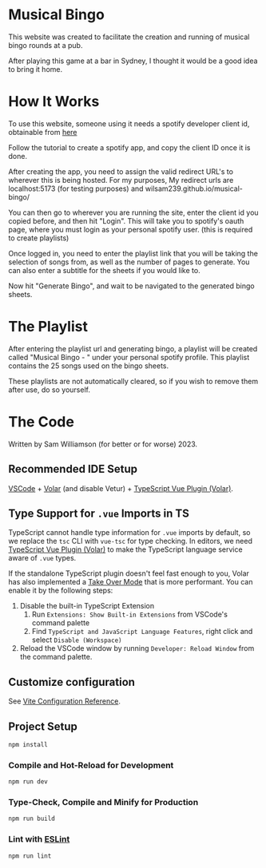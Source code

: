 # Musical Bingo

This website was created to facilitate the creation and running of musical bingo rounds at a pub.

After playing this game at a bar in Sydney, I thought it would be a good idea to bring it home.

# How It Works

To use this website, someone using it needs a spotify developer client id, obtainable from [here](https://developer.spotify.com/documentation/web-api/tutorials/getting-started#create-an-app)

Follow the tutorial to create a spotify app, and copy the client ID once it is done.

After creating the app, you need to assign the valid redirect URL's to wherever this is being hosted. For my purposes, My redirect urls are localhost:5173 (for testing purposes) and wilsam239.github.io/musical-bingo/

You can then go to wherever you are running the site, enter the client id you copied before, and then hit "Login". This will take you to spotify's oauth page, where you must login as your personal spotify user. (this is required to create playlists)

Once logged in, you need to enter the playlist link that you will be taking the selection of songs from, as well as the number of pages to generate. You can also enter a subtitle for the sheets if you would like to.

Now hit "Generate Bingo", and wait to be navigated to the generated bingo sheets.

# The Playlist

After entering the playlist url and generating bingo, a playlist will be created called "Musical Bingo - <Todays Date>" under your personal spotify profile. This playlist contains the 25 songs used on the bingo sheets.

These playlists are not automatically cleared, so if you wish to remove them after use, do so yourself.

# The Code

Written by Sam Williamson (for better or for worse) 2023.

## Recommended IDE Setup

[VSCode](https://code.visualstudio.com/) + [Volar](https://marketplace.visualstudio.com/items?itemName=Vue.volar) (and disable Vetur) + [TypeScript Vue Plugin (Volar)](https://marketplace.visualstudio.com/items?itemName=Vue.vscode-typescript-vue-plugin).

## Type Support for `.vue` Imports in TS

TypeScript cannot handle type information for `.vue` imports by default, so we replace the `tsc` CLI with `vue-tsc` for type checking. In editors, we need [TypeScript Vue Plugin (Volar)](https://marketplace.visualstudio.com/items?itemName=Vue.vscode-typescript-vue-plugin) to make the TypeScript language service aware of `.vue` types.

If the standalone TypeScript plugin doesn't feel fast enough to you, Volar has also implemented a [Take Over Mode](https://github.com/johnsoncodehk/volar/discussions/471#discussioncomment-1361669) that is more performant. You can enable it by the following steps:

1. Disable the built-in TypeScript Extension
   1. Run `Extensions: Show Built-in Extensions` from VSCode's command palette
   2. Find `TypeScript and JavaScript Language Features`, right click and select `Disable (Workspace)`
2. Reload the VSCode window by running `Developer: Reload Window` from the command palette.

## Customize configuration

See [Vite Configuration Reference](https://vitejs.dev/config/).

## Project Setup

```sh
npm install
```

### Compile and Hot-Reload for Development

```sh
npm run dev
```

### Type-Check, Compile and Minify for Production

```sh
npm run build
```

### Lint with [ESLint](https://eslint.org/)

```sh
npm run lint
```
